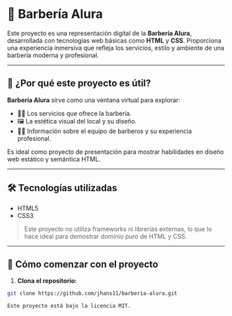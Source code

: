 # 💈 Barbería Alura

Este proyecto es una representación digital de la **Barbería Alura**, desarrollada con tecnologías web básicas como **HTML** y **CSS**. Proporciona una experiencia inmersiva que refleja los servicios, estilo y ambiente de una barbería moderna y profesional.

---

## 🚀 ¿Por qué este proyecto es útil?

**Barbería Alura** sirve como una ventana virtual para explorar:

- 💇‍♂️ Los servicios que ofrece la barbería.
- 🖼️ La estética visual del local y su diseño.
- 🧑‍🎨 Información sobre el equipo de barberos y su experiencia profesional.

Es ideal como proyecto de presentación para mostrar habilidades en diseño web estático y semántica HTML.

---

## 🛠️ Tecnologías utilizadas

- HTML5
- CSS3

> Este proyecto no utiliza frameworks ni librerías externas, lo que lo hace ideal para demostrar dominio puro de HTML y CSS.

---

## 📂 Cómo comenzar con el proyecto

1. **Clona el repositorio:**

```bash
git clone https://github.com/jhans11/barberia-alura.git

Este proyecto está bajo la licencia MIT.

